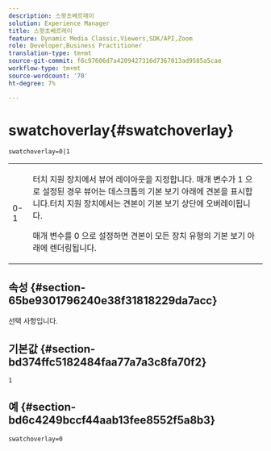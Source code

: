 ```yaml
---
description: 스왓초베르레이
solution: Experience Manager
title: 스왓초베르레이
feature: Dynamic Media Classic,Viewers,SDK/API,Zoom
role: Developer,Business Practitioner
translation-type: tm+mt
source-git-commit: f6c97606d7a4209427316d7367013ad9585a5cae
workflow-type: tm+mt
source-wordcount: '70'
ht-degree: 7%

---
```



# swatchoverlay{#swatchoverlay}

`swatchoverlay=0|1`

<table id="table_9B98C97485DD4DEB8A6ECBCE8DF6B886"> 
 <tbody> 
  <tr> 
   <td colname="col1"> <p> <span class="codeph"> 0-1  </span> </p> </td> 
   <td colname="col2"> <p>터치 지원 장치에서 뷰어 레이아웃을 지정합니다. 매개 변수가 <span class="codeph"> 1 </span>으로 설정된 경우 뷰어는 데스크톱의 기본 보기 아래에 견본을 표시합니다.터치 지원 장치에서는 견본이 기본 보기 상단에 오버레이됩니다. </p> <p>매개 변수를 <span class="codeph"> 0 </span>으로 설정하면 견본이 모든 장치 유형의 기본 보기 아래에 렌더링됩니다. </p> </td> 
  </tr> 
 </tbody> 
</table>

## 속성 {#section-65be9301796240e38f31818229da7acc}

선택 사항입니다.

## 기본값 {#section-bd374ffc5182484faa77a7a3c8fa70f2}

`1`

## 예 {#section-bd6c4249bccf44aab13fee8552f5a8b3}

`swatchoverlay=0`
